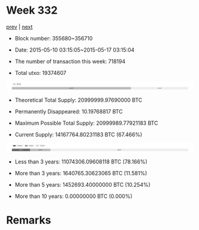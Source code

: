 # Week 332

[prev](week0331.md) | [next](week0333.md)

- Block number: 355680~356710

- Date: 2015-05-10 03:15:05~2015-05-17 03:15:04

- The number of transaction this week: 718194

- Total utxo: 19374607

![](../images/mined_week0332.png)

- Theoretical Total Supply: 20999999.97690000 BTC

- Permanently Disappeared: 10.19768817 BTC

- Maximum Possible Total Supply: 20999989.77921183 BTC

- Current Supply: 14167764.80231183 BTC (67.466%)

![](../images/year_week0332.png)


- Less than 3 years: 11074306.09608118 BTC (78.166%)

- More than 3 years: 1640765.30623065 BTC (11.581%)

- More than 5 years: 1452693.40000000 BTC (10.254%)

- More than 10 years: 0.00000000 BTC (0.000%)

# Remarks

